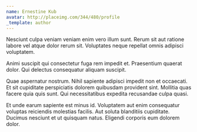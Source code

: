 ```yaml
---
name: Ernestine Kub
avatar: http://placeimg.com/344/480/profile
_template: author
---
```

Nesciunt culpa veniam veniam enim vero illum sunt. Rerum sit aut ratione labore vel atque dolor rerum sit. Voluptates neque repellat omnis adipisci voluptatem.
  
Animi suscipit qui consectetur fuga rem impedit et. Praesentium quaerat dolor. Qui delectus consequatur aliquam suscipit.
  
Quae aspernatur nostrum. Nihil sapiente adipisci impedit non et occaecati. Et sit cupiditate perspiciatis dolorem quibusdam provident sint. Mollitia quas facere quia quis sunt. Qui necessitatibus expedita recusandae culpa quasi.
  
Et unde earum sapiente est minus id. Voluptatem aut enim consequatur voluptas reiciendis molestias facilis. Aut soluta blanditiis cupiditate. Ducimus nesciunt et ut quisquam natus. Eligendi corporis eum dolorem dolor.

